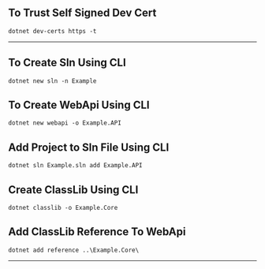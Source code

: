 ## To Trust Self Signed Dev Cert
```
dotnet dev-certs https -t
```
----

## To Create Sln Using CLI
```
dotnet new sln -n Example
```

## To Create WebApi Using CLI
```
dotnet new webapi -o Example.API
```

## Add Project to Sln File Using CLI
```
dotnet sln Example.sln add Example.API
```

## Create ClassLib Using CLI
```
dotnet classlib -o Example.Core
```

## Add ClassLib Reference To WebApi
```
dotnet add reference ..\Example.Core\
```
----